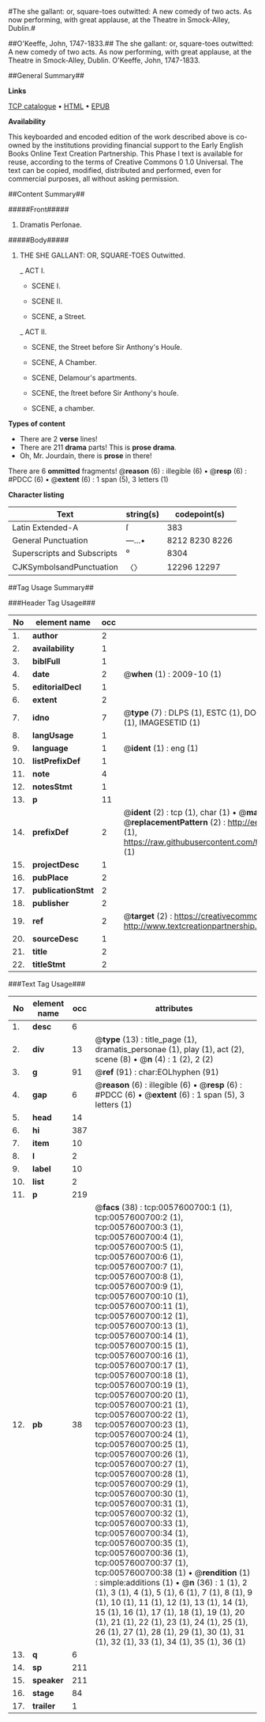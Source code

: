 #The she gallant: or, square-toes outwitted: A new comedy of two acts. As now performing, with great applause, at the Theatre in Smock-Alley, Dublin.#

##O'Keeffe, John, 1747-1833.##
The she gallant: or, square-toes outwitted: A new comedy of two acts. As now performing, with great applause, at the Theatre in Smock-Alley, Dublin.
O'Keeffe, John, 1747-1833.

##General Summary##

**Links**

[TCP catalogue](http://www.ota.ox.ac.uk/tcp/)  • 
[HTML](http://tei.it.ox.ac.uk/tcp/Texts-HTML/free/004/004835901.html)  • 
[EPUB](http://tei.it.ox.ac.uk/tcp/Texts-EPUB/free/004/004835901.epub)

**Availability**

This keyboarded and encoded edition of the
	       work described above is co-owned by the institutions
	       providing financial support to the Early English Books
	       Online Text Creation Partnership. This Phase I text is
	       available for reuse, according to the terms of Creative
	       Commons 0 1.0 Universal. The text can be copied,
	       modified, distributed and performed, even for
	       commercial purposes, all without asking permission.


##Content Summary##

#####Front#####

1. Dramatis Perſonae.

#####Body#####

1. THE SHE GALLANT: OR, SQUARE-TOES Outwitted.

    _ ACT I.

      * SCENE I.

      * SCENE II.

      * SCENE, a Street.

    _ ACT II.

      * SCENE, the Street before Sir Anthony's Houſe.

      * SCENE, A Chamber.

      * SCENE, Delamour's apartments.

      * SCENE, the ſtreet before Sir Anthony's houſe.

      * SCENE, a chamber.

**Types of content**

  * There are 2 **verse** lines!
  * There are 211 **drama** parts! This is **prose drama**.
  * Oh, Mr. Jourdain, there is **prose** in there!

There are 6 **ommitted** fragments! 
 @__reason__ (6) : illegible (6)  •  @__resp__ (6) : #PDCC (6)  •  @__extent__ (6) : 1 span (5), 3 letters (1)

**Character listing**


|Text|string(s)|codepoint(s)|
|---|---|---|
|Latin Extended-A|ſ|383|
|General Punctuation|—…•|8212 8230 8226|
|Superscripts             and Subscripts|⁰|8304|
|CJKSymbolsandPunctuation|〈〉|12296 12297|

##Tag Usage Summary##

###Header Tag Usage###

|No|element name|occ|attributes|
|---|---|---|---|
|1.|__author__|2||
|2.|__availability__|1||
|3.|__biblFull__|1||
|4.|__date__|2| @__when__ (1) : 2009-10 (1)|
|5.|__editorialDecl__|1||
|6.|__extent__|2||
|7.|__idno__|7| @__type__ (7) : DLPS (1), ESTC (1), DOCNO (1), TCP (1), GALEDOCNO (1), CONTENTSET (1), IMAGESETID (1)|
|8.|__langUsage__|1||
|9.|__language__|1| @__ident__ (1) : eng (1)|
|10.|__listPrefixDef__|1||
|11.|__note__|4||
|12.|__notesStmt__|1||
|13.|__p__|11||
|14.|__prefixDef__|2| @__ident__ (2) : tcp (1), char (1)  •  @__matchPattern__ (2) : ([0-9\-]+):([0-9IVX]+) (1), (.+) (1)  •  @__replacementPattern__ (2) : http://eebo.chadwyck.com/downloadtiff?vid=$1&page=$2 (1), https://raw.githubusercontent.com/textcreationpartnership/Texts/master/tcpchars.xml#$1 (1)|
|15.|__projectDesc__|1||
|16.|__pubPlace__|2||
|17.|__publicationStmt__|2||
|18.|__publisher__|2||
|19.|__ref__|2| @__target__ (2) : https://creativecommons.org/publicdomain/zero/1.0/ (1), http://www.textcreationpartnership.org/docs/. (1)|
|20.|__sourceDesc__|1||
|21.|__title__|2||
|22.|__titleStmt__|2||


###Text Tag Usage###

|No|element name|occ|attributes|
|---|---|---|---|
|1.|__desc__|6||
|2.|__div__|13| @__type__ (13) : title_page (1), dramatis_personae (1), play (1), act (2), scene (8)  •  @__n__ (4) : 1 (2), 2 (2)|
|3.|__g__|91| @__ref__ (91) : char:EOLhyphen (91)|
|4.|__gap__|6| @__reason__ (6) : illegible (6)  •  @__resp__ (6) : #PDCC (6)  •  @__extent__ (6) : 1 span (5), 3 letters (1)|
|5.|__head__|14||
|6.|__hi__|387||
|7.|__item__|10||
|8.|__l__|2||
|9.|__label__|10||
|10.|__list__|2||
|11.|__p__|219||
|12.|__pb__|38| @__facs__ (38) : tcp:0057600700:1 (1), tcp:0057600700:2 (1), tcp:0057600700:3 (1), tcp:0057600700:4 (1), tcp:0057600700:5 (1), tcp:0057600700:6 (1), tcp:0057600700:7 (1), tcp:0057600700:8 (1), tcp:0057600700:9 (1), tcp:0057600700:10 (1), tcp:0057600700:11 (1), tcp:0057600700:12 (1), tcp:0057600700:13 (1), tcp:0057600700:14 (1), tcp:0057600700:15 (1), tcp:0057600700:16 (1), tcp:0057600700:17 (1), tcp:0057600700:18 (1), tcp:0057600700:19 (1), tcp:0057600700:20 (1), tcp:0057600700:21 (1), tcp:0057600700:22 (1), tcp:0057600700:23 (1), tcp:0057600700:24 (1), tcp:0057600700:25 (1), tcp:0057600700:26 (1), tcp:0057600700:27 (1), tcp:0057600700:28 (1), tcp:0057600700:29 (1), tcp:0057600700:30 (1), tcp:0057600700:31 (1), tcp:0057600700:32 (1), tcp:0057600700:33 (1), tcp:0057600700:34 (1), tcp:0057600700:35 (1), tcp:0057600700:36 (1), tcp:0057600700:37 (1), tcp:0057600700:38 (1)  •  @__rendition__ (1) : simple:additions (1)  •  @__n__ (36) : 1 (1), 2 (1), 3 (1), 4 (1), 5 (1), 6 (1), 7 (1), 8 (1), 9 (1), 10 (1), 11 (1), 12 (1), 13 (1), 14 (1), 15 (1), 16 (1), 17 (1), 18 (1), 19 (1), 20 (1), 21 (1), 22 (1), 23 (1), 24 (1), 25 (1), 26 (1), 27 (1), 28 (1), 29 (1), 30 (1), 31 (1), 32 (1), 33 (1), 34 (1), 35 (1), 36 (1)|
|13.|__q__|6||
|14.|__sp__|211||
|15.|__speaker__|211||
|16.|__stage__|84||
|17.|__trailer__|1||
